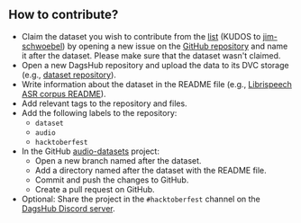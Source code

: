 ## How to contribute? 
- Claim the dataset you wish to contribute from the [list](https://github.com/jim-schwoebel/voice_datasets/blob/master/README.md) (KUDOS to 
[jim-schwoebel](https://github.com/jim-schwoebel)) by opening a new issue on the [GitHub repository](https://github.com/DAGsHub/audio-datasets) and name it after the dataset. Please make sure that the dataset wasn't claimed. 
- Open a new DagsHub repository and upload the data to its DVC storage (e.g., [dataset repository](https://dagshub.com/DagsHub/Librispeech-ASR-corpus)).
- Write information about the dataset in the README file (e.g., [Librispeech ASR corpus README](https://dagshub.com/DagsHub/Librispeech-ASR-corpus/src/master/README.md)). 
- Add relevant tags to the repository and files.
- Add the following labels to the repository:
  - `dataset` 
  - `audio`
  - `hacktoberfest`
- In the GitHub [audio-datasets](https://github.com/DAGsHub/audio-datasets) project:
  - Open a new branch named after the dataset.
  - Add a directory named after the dataset with the README file.
  - Commit and push the changes to GitHub.
  - Create a pull request on GitHub.
- Optional: Share the project in the `#hacktoberfest` channel on the [DagsHub Discord server](https://discord.com/invite/9gU36Y6).
